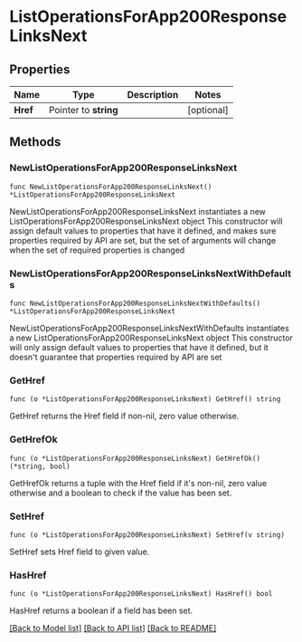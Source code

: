 # ListOperationsForApp200ResponseLinksNext

## Properties

Name | Type | Description | Notes
------------ | ------------- | ------------- | -------------
**Href** | Pointer to **string** |  | [optional] 

## Methods

### NewListOperationsForApp200ResponseLinksNext

`func NewListOperationsForApp200ResponseLinksNext() *ListOperationsForApp200ResponseLinksNext`

NewListOperationsForApp200ResponseLinksNext instantiates a new ListOperationsForApp200ResponseLinksNext object
This constructor will assign default values to properties that have it defined,
and makes sure properties required by API are set, but the set of arguments
will change when the set of required properties is changed

### NewListOperationsForApp200ResponseLinksNextWithDefaults

`func NewListOperationsForApp200ResponseLinksNextWithDefaults() *ListOperationsForApp200ResponseLinksNext`

NewListOperationsForApp200ResponseLinksNextWithDefaults instantiates a new ListOperationsForApp200ResponseLinksNext object
This constructor will only assign default values to properties that have it defined,
but it doesn't guarantee that properties required by API are set

### GetHref

`func (o *ListOperationsForApp200ResponseLinksNext) GetHref() string`

GetHref returns the Href field if non-nil, zero value otherwise.

### GetHrefOk

`func (o *ListOperationsForApp200ResponseLinksNext) GetHrefOk() (*string, bool)`

GetHrefOk returns a tuple with the Href field if it's non-nil, zero value otherwise
and a boolean to check if the value has been set.

### SetHref

`func (o *ListOperationsForApp200ResponseLinksNext) SetHref(v string)`

SetHref sets Href field to given value.

### HasHref

`func (o *ListOperationsForApp200ResponseLinksNext) HasHref() bool`

HasHref returns a boolean if a field has been set.


[[Back to Model list]](../README.md#documentation-for-models) [[Back to API list]](../README.md#documentation-for-api-endpoints) [[Back to README]](../README.md)


